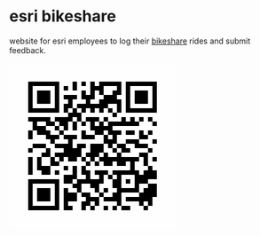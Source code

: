 # esri bikeshare

website for esri employees to log their [bikeshare](http://www.bikebbq.com/2013/08/bikebbq-and-ieba-team-up-to-provide.html) rides and submit feedback.

![QR code](qrcode.png)
